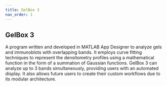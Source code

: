 ```yaml
---
title: GelBox 3
nav_order: 1
---
```


## GelBox 3

A program written and developed in MATLAB App Designer to analyze gels and immunoblots with overlapping bands. It employs curve fitting techniques to represent the densitometry profiles using a mathematical function in the form of a summation of Gaussian functions.
GelBox 3 can analyze up to 3 bands simultaneously, providing users with an automated display. It also allows future users to create their custom workflows due to its modular architecture.

